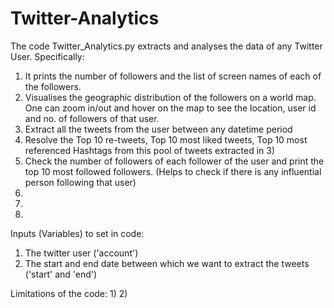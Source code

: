 # Twitter-Analytics

The code Twitter_Analytics.py extracts and analyses the data of any Twitter User. Specifically:
1) It prints the number of followers and the list of screen names of each of the followers.
2) Visualises the geographic distribution of the followers on a world map. One can zoom in/out and hover on the map to see the location, user id and no. of followers of that user.
3) Extract all the tweets from the user between any datetime period
4) Resolve the Top 10 re-tweets, Top 10 most liked tweets, Top 10 most referenced Hashtags from this pool of tweets extracted in 3)
5) Check the number of followers of each follower of the user and print the top 10 most followed followers. (Helps to check if there is any influential person following that user)
6)
7)
8)

Inputs (Variables) to set in code:
1) The twitter user ('account')
2) The start and end date between which we want to extract the tweets ('start' and 'end')


Limitations of the code:
1) 
2)
